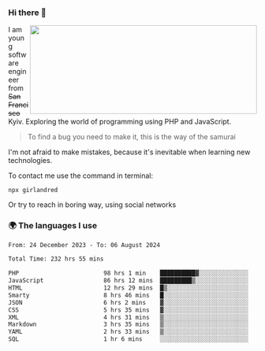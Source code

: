 ### Hi there 👋  

<img align='right' src="https://github-readme-stats.vercel.app/api?username=girlandred&count_private=true&show_icons=true&include_all_commits=true&hide_rank=true&hide_title=true&theme=buefy&card_width=300" width=460 height=180>


I am young software engineer from ~~San Francisco~~ Kyiv. Exploring the world of programming using PHP and JavaScript.


> To find a bug you need to make it, this is the way of the samurai



I'm not afraid to make mistakes, because it's inevitable when learning new technologies.

To contact me use the command in terminal:

```
npx girlandred
```

Or try to reach in boring way, using social networks


### 🌍 The languages I use

<!--START_SECTION:waka-->

```txt
From: 24 December 2023 - To: 06 August 2024

Total Time: 232 hrs 55 mins

PHP                        98 hrs 1 min    ██████████▓░░░░░░░░░░░░░░   42.08 %
JavaScript                 86 hrs 12 mins  █████████▒░░░░░░░░░░░░░░░   37.00 %
HTML                       12 hrs 29 mins  █▒░░░░░░░░░░░░░░░░░░░░░░░   05.36 %
Smarty                     8 hrs 46 mins   █░░░░░░░░░░░░░░░░░░░░░░░░   03.76 %
JSON                       6 hrs 2 mins    ▓░░░░░░░░░░░░░░░░░░░░░░░░   02.59 %
CSS                        5 hrs 35 mins   ▓░░░░░░░░░░░░░░░░░░░░░░░░   02.40 %
XML                        4 hrs 31 mins   ▒░░░░░░░░░░░░░░░░░░░░░░░░   01.94 %
Markdown                   3 hrs 35 mins   ▒░░░░░░░░░░░░░░░░░░░░░░░░   01.54 %
YAML                       2 hrs 33 mins   ▒░░░░░░░░░░░░░░░░░░░░░░░░   01.10 %
SQL                        1 hr 6 mins     ░░░░░░░░░░░░░░░░░░░░░░░░░   00.48 %
```

<!--END_SECTION:waka-->
